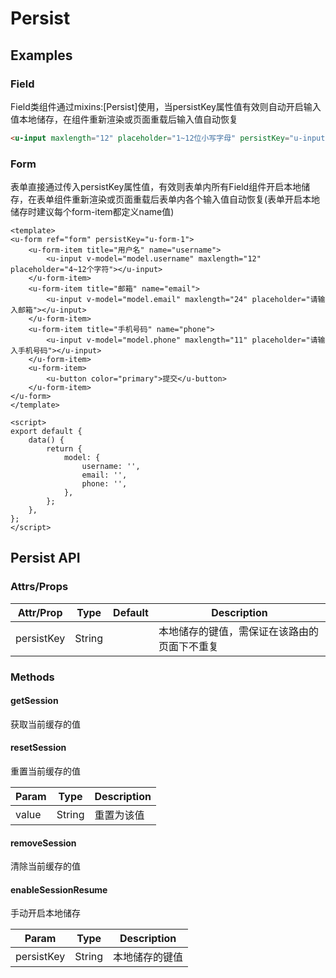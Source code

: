 # Persist

## Examples
### Field
Field类组件通过mixins:[Persist]使用，当persistKey属性值有效则自动开启输入值本地储存，在组件重新渲染或页面重载后输入值自动恢复
``` html
<u-input maxlength="12" placeholder="1~12位小写字母" persistKey="u-input"></u-input>
```
### Form
表单直接通过传入persistKey属性值，有效则表单内所有Field组件开启本地储存，在表单组件重新渲染或页面重载后表单内各个输入值自动恢复(表单开启本地储存时建议每个form-item都定义name值)
``` vue
<template>
<u-form ref="form" persistKey="u-form-1">
    <u-form-item title="用户名" name="username">
        <u-input v-model="model.username" maxlength="12" placeholder="4~12个字符"></u-input>
    </u-form-item>
    <u-form-item title="邮箱" name="email">
        <u-input v-model="model.email" maxlength="24" placeholder="请输入邮箱"></u-input>
    </u-form-item>
    <u-form-item title="手机号码" name="phone">
        <u-input v-model="model.phone" maxlength="11" placeholder="请输入手机号码"></u-input>
    </u-form-item>
    <u-form-item>
        <u-button color="primary">提交</u-button>
    </u-form-item>
</u-form>
</template>

<script>
export default {
    data() {
        return {
            model: {
                username: '',
                email: '',
                phone: '',
            },
        };
    },
};
</script>
```

## Persist API
### Attrs/Props

| Attr/Prop | Type | Default | Description |
| --------- | ---- | ------- | ----------- |
| persistKey | String | | 本地储存的键值，需保证在该路由的页面下不重复 |

### Methods
#### getSession
获取当前缓存的值

#### resetSession
重置当前缓存的值

| Param | Type | Description |
| ----- | ---- | ----------- |
| value | String | 重置为该值 |

#### removeSession
清除当前缓存的值

#### enableSessionResume
手动开启本地储存

| Param | Type | Description |
| ----- | ---- | ----------- |
| persistKey | String | 本地储存的键值 |
